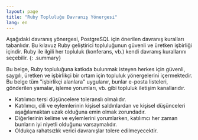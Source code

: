 ```yaml
---
layout: page
title: "Ruby Topluluğu Davranış Yönergesi"
lang: en
---
```


Aşağıdaki davranış yönergesi, PostgreSQL için önerilen davranış kuralları
tabanlıdır. Bu kılavuz Ruby geliştirici topluluğunun güvenli ve üretken
işbirliği içindir. Ruby ile ilgili her topluluk (konferans, vb.) kendi davranış
kurallarını seçebilir.
{: .summary}

Bu belge, Ruby topluluğuna katkıda bulunmak isteyen herkes için güvenli,
saygılı, üretken ve işbirlikçi bir ortam için topluluk yönergelerini
içermektedir. Bu belge tüm "işbirlikçi alanlara" uygulanır, bunlar e-posta
listeleri, gönderilen yamalar, işleme yorumları, vb. gibi topluluk iletişim
kanallarıdır.

 * Katılımcı tersi düşüncelere toleranslı olmalıdır.
 * Katılımcı, dili ve eylemlerinin kişisel saldırılardan ve kişisel düşünceleri
   aşağılamaktan uzak olduğuna emin olmak zorundadır.
 * Diğerlerinin kelime ve eylemlerini yorumlarken, katılımcı her zaman bunların
   iyi niyetli olduğunu varsaymalıdır.
 * Oldukça rahatsızlık verici davranışlar tolere edilmeyecektir.
